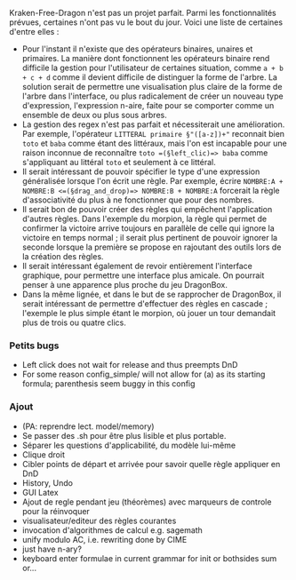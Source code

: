 Kraken-Free-Dragon n'est pas un projet parfait. Parmi les fonctionnalités prévues, certaines n'ont pas vu le bout du jour. Voici une liste de certaines d'entre elles : 

- Pour l'instant il n'existe que des opérateurs binaires, unaires et primaires. La manière dont fonctionnent les opérateurs binaire rend difficile la gestion pour l'utilisateur de certaines situation, comme `a + b + c + d` comme il devient difficile de distinguer la forme de l'arbre. La solution serait de permettre une visualisation plus claire de la forme de l'arbre dans l'interface, ou plus radicalement de créer un nouveau type d'expression, l'expression n-aire, faite pour se comporter comme un ensemble de deux ou plus sous arbres.
- La gestion des regex n'est pas parfait et nécessiterait une amélioration. Par exemple, l'opérateur `LITTERAL primaire §"([a-z])+"` reconnait bien `toto` et `baba` comme étant des littéraux, mais l'on est incapable pour une raison inconnue de reconnaître `toto =(§left_clic)=> baba` comme s'appliquant au littéral `toto` et seulement à ce littéral.
- Il serait intéressant de pouvoir spécifier le type d'une expression généralisée lorsque l'on écrit une règle. Par exemple, écrire `NOMBRE:A + NOMBRE:B <=(§drag_and_drop)=> NOMBRE:B + NOMBRE:A` forcerait la règle d'associativité du plus à ne fonctionner que pour des nombres.
- Il serait bon de pouvoir créer des règles qui empêchent l'application d'autres règles. Dans l'exemple du morpion, la règle qui permet de confirmer la victoire arrive toujours en parallèle de celle qui ignore la victoire en temps normal ; il serait plus pertinent de pouvoir ignorer la seconde lorsque la première se propose en rajoutant des outils lors de la création des règles.
- Il serait intéressant également de revoir entièrement l'interface graphique, pour permettre une interface plus amicale. On pourrait penser à une apparence plus proche du jeu DragonBox.
- Dans la même lignée, et dans le but de se rapprocher de DragonBox, il serait intéressant de permettre d'effectuer des règles en cascade ; l'exemple le plus simple étant le morpion, où jouer un tour demandait plus de trois ou quatre clics.


### Petits bugs
- Left click does not wait for release and thus preempts DnD
- For some reason config_simple/ will not allow for (a) as its starting formula; parenthesis seem buggy in this config

### Ajout
- (PA: reprendre lect. model/memory)
- Se passer des .sh pour être plus lisible et plus portable.
- Séparer les questions d'applicabilité, du modèle lui-même
- Clique droit
- Cibler points de départ et arrivée pour savoir quelle règle appliquer en DnD
- History, Undo
- GUI Latex
- Ajout de regle pendant jeu (théorèmes) avec marqueurs de controle pour la réinvoquer
- visualisateur/editeur des règles courantes
- invocation d'algorithmes de calcul e.g. sagemath
- unify modulo AC, i.e. rewriting done by CIME
- just have n-ary?
- keyboard enter formulae in current grammar for init or bothsides sum or...
